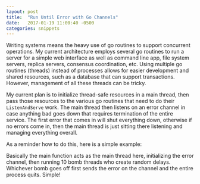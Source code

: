 ```yaml
---
layout: post
title:  "Run Until Error with Go Channels"
date:   2017-01-19 11:00:40 -0500
categories: snippets
---
```


Writing systems means the heavy use of go routines to support concurrent operations. My current architecture employs several go routines to run a server for a simple web interface as well as command line app, file system servers, replica servers, consensus coordination, etc. Using multiple go routines (threads) instead of processes allows for easier development and shared resources, such as a database that can support transactions. However, management of all these threads can be tricky.

My current plan is to initialize thread-safe resources in a main thread, then pass those resources to the various go routines that need to do their `ListenAndServe` work. The main thread then listens on an error channel in case anything bad goes down that requires termination of the entire service. The first error that comes in will shut everything down, otherwise if no errors come in, then the main thread is just sitting there listening and managing everything overall.

As a reminder how to do this, here is a simple example:

<script src="https://gist.github.com/bbengfort/2b3f03e1b3c5a2efe05179158dd4d5d3.js"></script>

Basically the main function acts as the main thread here, initializing the error channel, then running 10 bomb threads who create random delays. Whichever bomb goes off first sends the error on the channel and the entire process quits. Simple! 
